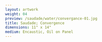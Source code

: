```yaml
---
layout: artwork
weight: 04
preview: /saudade/water/convergance-01.jpg
title: Saudade; Convergence
dimensions: 11" x 14"
medium: Encaustic, Oil on Panel
---
```

